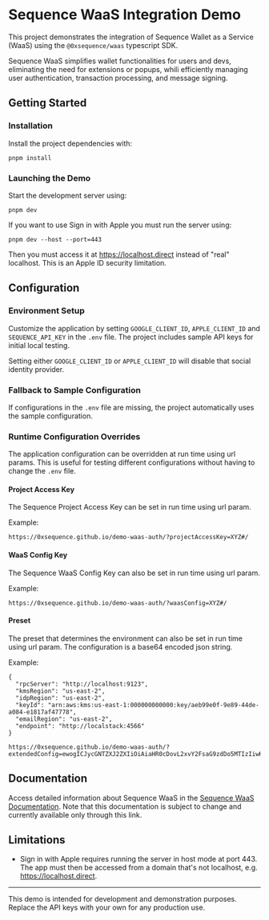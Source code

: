 # Sequence WaaS Integration Demo

This project demonstrates the integration of Sequence Wallet as a Service (WaaS) using the `@0xsequence/waas` typescript SDK.

Sequence WaaS simplifies wallet functionalities for users and devs, eliminating the need for extensions or popups, whili efficiently managing user authentication, transaction processing, and message signing.

## Getting Started

### Installation
Install the project dependencies with:

```
pnpm install
```

### Launching the Demo
Start the development server using:
```
pnpm dev
```

If you want to use Sign in with Apple you must run the server using:
```
pnpm dev --host --port=443
```

Then you must access it at https://localhost.direct instead of "real" localhost. This is an Apple ID security limitation.

## Configuration
### Environment Setup
Customize the application by setting `GOOGLE_CLIENT_ID`, `APPLE_CLIENT_ID` and `SEQUENCE_API_KEY` in the `.env` file. The project includes sample API keys for initial local testing.

Setting either `GOOGLE_CLIENT_ID` or `APPLE_CLIENT_ID` will disable that social identity provider.

### Fallback to Sample Configuration
If configurations in the `.env` file are missing, the project automatically uses the sample configuration.

### Runtime Configuration Overrides

The application configuration can be overridden at run time using url params. This is useful for testing different configurations without having to change the `.env` file.

#### Project Access Key

The Sequence Project Access Key can be set in run time using url param.

Example:
```
https://0xsequence.github.io/demo-waas-auth/?projectAccessKey=XYZ#/
```

#### WaaS Config Key

The Sequence WaaS Config Key can also be set in run time using url param.

Example:
```
https://0xsequence.github.io/demo-waas-auth/?waasConfig=XYZ#/
```

#### Preset

The preset that determines the environment can also be set in run time using url param. The configuration is a base64 encoded json string.

Example:
```
{
  "rpcServer": "http://localhost:9123",
  "kmsRegion": "us-east-2",
  "idpRegion": "us-east-2",
  "keyId": "arn:aws:kms:us-east-1:000000000000:key/aeb99e0f-9e89-44de-a084-e1817af47778",
  "emailRegion": "us-east-2",
  "endpoint": "http://localstack:4566"
}

https://0xsequence.github.io/demo-waas-auth/?extendedConfig=ewogICJycGNTZXJ2ZXIiOiAiaHR0cDovL2xvY2FsaG9zdDo5MTIzIiwKICAia21zUmVnaW9uIjogInVzLWVhc3QtMiIsCiAgImlkcFJlZ2lvbiI6ICJ1cy1lYXN0LTIiLAogICJrZXlJZCI6ICJhcm46YXdzOmttczp1cy1lYXN0LTE6MDAwMDAwMDAwMDAwOmtleS9hZWI5OWUwZi05ZTg5LTQ0ZGUtYTA4NC1lMTgxN2FmNDc3NzgiLAogICJlbWFpbFJlZ2lvbiI6ICJ1cy1lYXN0LTIiLAogICJlbmRwb2ludCI6ICJodHRwOi8vbG9jYWxzdGFjazo0NTY2Igp9
```

## Documentation
Access detailed information about Sequence WaaS in the [Sequence WaaS Documentation](https://docs.sequence.xyz/waas/waas-auth/getting-started). Note that this documentation is subject to change and currently available only through this link.

## Limitations
- Sign in with Apple requires running the server in host mode at port 443. The app must then be accessed from a domain that's not localhost, e.g. https://localhost.direct.

---

This demo is intended for development and demonstration purposes. Replace the API keys with your own for any production use.
